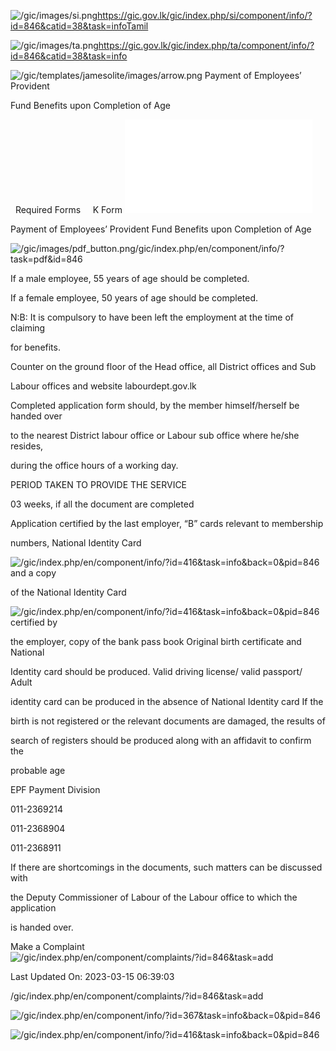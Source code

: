 <!-- Source: https://gic.gov.lk/gic/index.php/en/component/info/?id=846&catid=38&task=info -->

![/gic/images/si.png](/gic/images/si.png)https://gic.gov.lk/gic/index.php/si/component/info/?id=846&catid=38&task=infoTamil

![/gic/images/ta.png](/gic/images/ta.png)https://gic.gov.lk/gic/index.php/ta/component/info/?id=846&catid=38&task=info

![/gic/templates/jamesolite/images/arrow.png](/gic/templates/jamesolite/images/arrow.png) Payment of Employees’ Provident

Fund Benefits upon Completion of Age

  Required Forms     K Form ![/gic/pdf/DeptofLabour_FormK.pdf](/gic/pdf/DeptofLabour_FormK.pdf)

Payment of Employees’ Provident Fund Benefits upon Completion of Age

![/gic/images/pdf_button.png](/gic/images/pdf_button.png)/gic/index.php/en/component/info/?task=pdf&id=846

If a male employee, 55 years of age should be completed.

If a female employee, 50 years of age should be completed.

N:B: It is compulsory to have been left the employment at the time of claiming

for benefits.

Counter on the ground floor of the Head office, all District offices and Sub

Labour offices and website labourdept.gov.lk

Completed application form should, by the member himself/herself be handed over

to the nearest District labour office or Labour sub office where he/she resides,

during the office hours of a working day.

PERIOD TAKEN TO PROVIDE THE SERVICE

03 weeks, if all the document are completed

Application certified by the last employer, “B” cards relevant to membership

numbers, National Identity Card

![/gic/index.php/en/component/info/?id=416&task=info&back=0&pid=846](/gic/index.php/en/component/info/?id=416&task=info&back=0&pid=846) and a copy

of the National Identity Card

![/gic/index.php/en/component/info/?id=416&task=info&back=0&pid=846](/gic/index.php/en/component/info/?id=416&task=info&back=0&pid=846) certified by

the employer, copy of the bank pass book Original birth certificate and National

Identity card should be produced. Valid driving license/ valid passport/ Adult

identity card can be produced in the absence of National Identity card If the

birth is not registered or the relevant documents are damaged, the results of

search of registers should be produced along with an affidavit to confirm the

probable age

EPF Payment Division

011-2369214

011-2368904

011-2368911

If there are shortcomings in the documents, such matters can be discussed with

the Deputy Commissioner of Labour of the Labour office to which the application

is handed over.

Make a Complaint ![/gic/index.php/en/component/complaints/?id=846&task=add](/gic/index.php/en/component/complaints/?id=846&task=add)

Last Updated On: 2023-03-15 06:39:03

/gic/index.php/en/component/complaints/?id=846&task=add

![/gic/index.php/en/component/info/?id=367&task=info&back=0&pid=846](/gic/index.php/en/component/info/?id=367&task=info&back=0&pid=846)

![/gic/index.php/en/component/info/?id=416&task=info&back=0&pid=846](/gic/index.php/en/component/info/?id=416&task=info&back=0&pid=846)